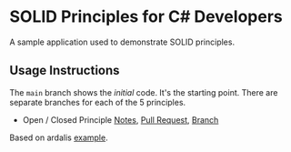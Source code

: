 # SOLID Principles for C# Developers

A sample application used to demonstrate SOLID principles. 

## Usage Instructions

The `main` branch shows the *initial* code. It's the starting point. 
There are separate branches for each of the 5 principles. 

- Open / Closed Principle [Notes](OCP.md), [Pull Request](https://github.com/s-pauls/solid-principles/pull/9), [Branch](https://github.com/s-pauls/solid-principles/tree/OCP) 

Based on ardalis [example](https://github.com/ardalis/SolidSample).
